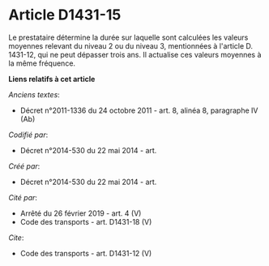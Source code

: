 # Article D1431-15

Le prestataire détermine la durée sur laquelle sont calculées les valeurs moyennes relevant du niveau 2 ou du niveau 3,
mentionnées à l'article D. 1431-12, qui ne peut dépasser trois ans. Il actualise ces valeurs moyennes à la même fréquence.

**Liens relatifs à cet article**

_Anciens textes_:

  - Décret n°2011-1336 du 24 octobre 2011 - art. 8, alinéa 8, paragraphe IV (Ab)

_Codifié par_:

  - Décret n°2014-530 du 22 mai 2014 - art.

_Créé par_:

  - Décret n°2014-530 du 22 mai 2014 - art.

_Cité par_:

  - Arrêté du 26 février 2019 - art. 4 (V)
  - Code des transports - art. D1431-18 (V)

_Cite_:

  - Code des transports - art. D1431-12 (V)
